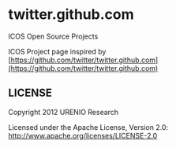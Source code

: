 twitter.github.com
======

ICOS Open Source Projects

ICOS Project page inspired by [https://github.com/twitter/twitter.github.com](https://github.com/twitter/twitter.github.com)

LICENSE
------------

Copyright 2012 URENIO Research

Licensed under the Apache License, Version 2.0: http://www.apache.org/licenses/LICENSE-2.0
